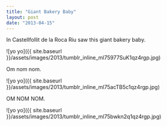 ```yaml
---
title: "Giant Bakery Baby"
layout: post
date: "2013-04-15"
---
```


In Castellfollit de la Roca Riu saw this giant bakery baby.

![yo yo]({{ site.baseurl }}/assets/images/2013/tumblr_inline_ml75977SuK1qz4rgp.jpg)

Om nom nom.

![yo yo]({{ site.baseurl }}/assets/images/2013/tumblr_inline_ml75acTB5c1qz4rgp.jpg)

OM NOM NOM.

![yo yo]({{ site.baseurl }}/assets/images/2013/tumblr_inline_ml75bwkn2q1qz4rgp.jpg)
